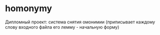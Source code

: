 # homonymy
Дипломный проект: система снятия омонимии (приписывает каждому слову входного файла его лемму - начальную форму)
